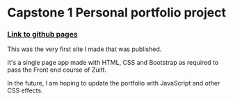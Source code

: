 # Capstone 1 Personal portfolio project

### [Link to github pages](https://christotanes.github.io/web-portfolio/)

This was the very first site I made that was published. 

It's a single page app made with HTML, CSS and Bootstrap as required to pass the Front end course of Zuitt.

In the future, I am hoping to update the portfolio with JavaScript and other CSS effects.
